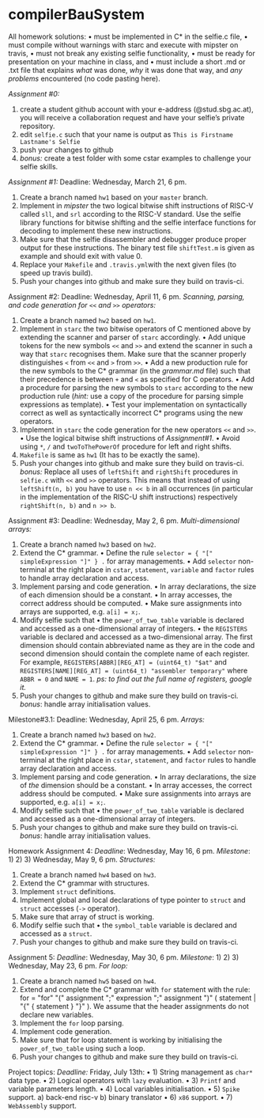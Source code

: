 # compilerBauSystem
All homework solutions:
 • must be implemented in C* in the selfie.c file,
 • must compile without warnings with starc and execute with mipster on travis,
 • must not break any existing selfie functionality,
 • must be ready for presentation on your machine in class, and
 • must include a short .md or .txt file that explains *what* was done, *why* it was done that way, and *any problems* encountered (no code pasting here).

*Assignment #0:*
1. create a student github account with your e-address (@stud.sbg.ac.at), you will receive a collaboration request and have your selfie’s private repository.
2. edit `selfie.c` such that your name is output as `This is Firstname Lastname's Selfie`
3. push your changes to github
4. *bonus:* create a test folder with some cstar examples to challenge your selfie skills.

*Assignment #1:*
Deadline: Wednesday, March 21, 6 pm.
1. Create a branch named `hw1` based on your `master` branch.
2. Implement in *mipster* the two logical bitwise shift instructions of RISC-V called `sll`, and `srl` according to the RISC-V standard. Use the selfie library functions for bitwise shifting and the selfie interface functions for decoding to implement these new instructions.
3. Make sure that the selfie disassembler and debugger produce proper output for these instructions. The binary test file `shiftTest.m` is given as example and should exit with value 0.
4. Replace your `Makefile` and `.travis.yml`with the next given files (to speed up travis build).
5. Push your changes into github and make sure they build on travis-ci.

Assignment #2:
Deadline: Wednesday, April 11, 6 pm.
*Scanning, parsing, and code generation for `<<` and `>>` operators:*
1. Create a branch named `hw2` based on `hw1`.
2. Implement in `starc` the two bitwise operators of C mentioned above by extending the scanner and parser of `starc` accordingly.
• Add unique tokens for the new symbols `<<` and `>>` and extend the scanner in such a way that `starc` recognises them. Make sure that the scanner properly distinguishes `<` from `<<` and `>` from `>>`.
• Add a new production rule for the new symbols to the C* grammar (in the *grammar.md* file) such that their precedence is between `+` and `<` as specified for C operators.
• Add a procedure for parsing the new symbols to `starc` according to the new production rule (*hint:* use a copy of the procedure for parsing simple expressions as template).
• Test your implementation on syntactically correct as well as syntactically incorrect C* programs using the new operators.
3. Implement in `starc` the code generation for the new operators `<<` and `>>`.
• Use the logical bitwise shift instructions of *Assignment#1*.
• Avoid using `*`, `/` and `twoToThePowerOf` procedure for left and right shifts.
4. `Makefile` is same as `hw1` (It has to be exactly the same).
5. Push your changes into github and make sure they build on travis-ci.
*bonus:* Replace all uses of `leftShift` and `rightShift` procedures in `selfie.c` with `<<` and `>>` operators. This means that instead of using `leftShift(n, b)` you have to use `n << b` in all occurrences (in particular in the implementation of the RISC-U shift instructions) respectively `rightShift(n, b)` and `n >> b`.

Assignment #3:
Deadline: Wednesday, May 2, 6 pm.
*Multi-dimensional arrays:*
1. Create a branch named `hw3` based on `hw2`.
2. Extend the C* grammar.
• Define the rule `selector = { "[" simpleExpression "]" } .` for array managements.
• Add `selector` non-terminal at the right place in `cstar`, `statement`, `variable` and `factor` rules to handle array declaration and access.
3. Implement parsing and code generation.
 • In array declarations, the size of each dimension should be a constant.
 • In array accesses, the correct address should be computed.
 • Make sure assignments into arrays are supported, e.g. `a[i] = x;`.
4. Modify selfie such that
 • the `power_of_two_table` variable is declared and accessed as a one-dimensional array of integers.
 • the `REGISTERS` variable is declared and accessed as a two-dimensional array. The first dimension should contain abbreviated name as they are in the code and second dimension should contain the complete name of each register. For example, `REGISTERS[ABBR][REG_AT] = (uint64_t) "$at"` and `REGISTERS[NAME][REG_AT] = (uint64_t) "assembler temporary"` where `ABBR = 0` and `NAME = 1`. _ps: to find out the full name of registers, google it._
5. Push your changes to github and make sure they build on travis-ci.
*bonus*: handle array initialisation values.


Milestone#3.1:
Deadline: Wednesday, April 25, 6 pm.
*Arrays:*
1. Create a branch named `hw3` based on `hw2`.
2. Extend the C* grammar.
 • Define the rule `selector = { "[" simpleExpression "]" } .` for array managements.
 • Add `selector` non-terminal at the right place in `cstar`, `statement`, and `factor` rules to handle array declaration and access.
3. Implement parsing and code generation.
 • In array declarations, the size of *the* dimension should be a constant.
 • In array accesses, the correct address should be computed.
 • Make sure assignments into arrays are supported, e.g. `a[i] = x;`.
4. Modify selfie such that
 • the `power_of_two_table` variable is declared and accessed as a one-dimensional array of integers.
5. Push your changes to github and make sure they build on travis-ci.
*bonus*: handle array initialisation values.


Homework Assignment 4:
_Deadline_:   Wednesday, May 16, 6 pm.
_Milestone_: 1) 2) 3) Wednesday, May 9, 6 pm.
*Structures:*
1. Create a branch named `hw4` based on `hw3`.
2. Extend the C* grammar with structures.
3. Implement `struct` definitions.
4. Implement global and local declarations of type pointer to `struct` and `struct` accesses (`->` operator).
5. Make sure that array of struct is working.
6. Modify selfie such that
 • the `symbol_table` variable is declared and accessed as a `struct`.
7. Push your changes to github and make sure they build on travis-ci.


Assignment 5:
_Deadline_:   Wednesday, May 30, 6 pm.
_Milestone_: 1) 2) 3) Wednesday, May 23, 6 pm.
*For loop:*
1. Create a branch named `hw5` based on `hw4`.
2. Extend and complete the C* grammar with `for` statement with the rule:
for = "for" "(" assignment ";" expression ";" assignment ")" ( statement | "{" { statement } "}" ).
We assume that the header assignments do not declare new variables.
3. Implement the `for` loop parsing.
4. Implement code generation.
5. Make sure that for loop statement is working by initialising the `power_of_two_table` using such a loop.
6. Push your changes to github and make sure they build on travis-ci.


Project topics:
_Deadline:_ Friday, July 13th:
 • 1) String management as `char*` data type.
 • 2) Logical operators with `lazy` evaluation.
 • 3) `Printf` and variable parameters length.
 • 4) Local variables initialisation.
 • 5) `Spike` support.
   a) back-end risc-v
   b) binary translator
 • 6)  `x86` support.
 • 7) `WebAssembly` support.
